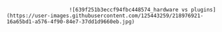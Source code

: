                         ![639f251b3eccf94fbc448574_hardware vs plugins](https://user-images.githubusercontent.com/125443259/218976921-16a65bd1-a576-4f90-84e7-37dd1d9660eb.jpg)

